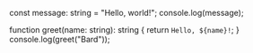 const message: string = "Hello, world!";
console.log(message);

function greet(name: string): string {
  return `Hello, ${name}!`;
}
console.log(greet("Bard"));
